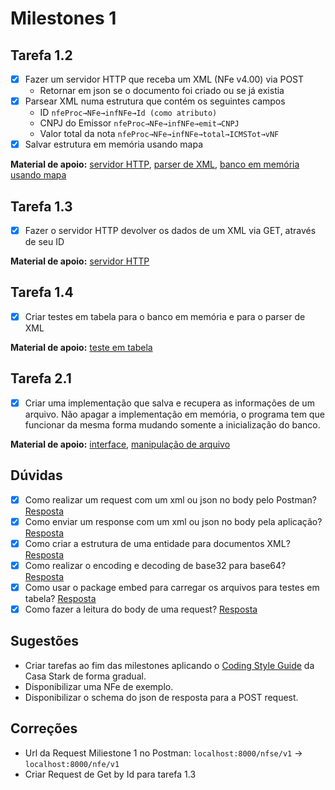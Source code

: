 # Milestones 1

## Tarefa 1.2

- [X] Fazer um servidor HTTP que receba um XML (NFe v4.00) via POST
  - Retornar em json se o documento foi criado ou se já existia
- [X] Parsear XML numa estrutura que contém os seguintes campos
  - ID `nfeProc→NFe→infNFe→Id (como atributo)`
  - CNPJ do Emissor `nfeProc→NFe→infNFe→emit→CNPJ`
  - Valor total da nota `nfeProc→NFe→infNFe→total→ICMSTot→vNF`
- [X] Salvar estrutura em memória usando mapa

**Material de apoio:** [servidor HTTP](https://pkg.go.dev/net/http), [parser de XML](https://pkg.go.dev/encoding/xml), [banco em memória usando mapa](https://gobyexample.com/maps)

## Tarefa 1.3

- [X] Fazer o servidor HTTP devolver os dados de um XML via GET, através de seu ID

**Material de apoio:** [servidor HTTP](https://pkg.go.dev/net/http)

## Tarefa 1.4

- [X] Criar testes em tabela para o banco em memória e para o parser de XML

**Material de apoio:** [teste em tabela](https://dave.cheney.net/2019/05/07/prefer-table-driven-tests)

## Tarefa 2.1

- [X] Criar uma implementação que salva e recupera as informações de um arquivo. Não apagar a implementação em memória, o programa tem que funcionar da mesma forma mudando somente a inicialização do banco.

**Material de apoio:** [interface](https://gobyexample.com/interfaces), [manipulação de arquivo](https://pkg.go.dev/os)

## Dúvidas

- [X] Como realizar um request com um xml ou json no body pelo Postman? [Resposta](https://stackoverflow.com/questions/47295675/how-do-i-post-xml-data-to-a-webservice-with-postman)
- [X] Como enviar um response com um xml ou json no body pela aplicação? [Resposta](https://golangbyexample.com/json-response-body-http-go/)
- [X] Como criar a estrutura de uma entidade para documentos XML? [Resposta](https://tutorialedge.net/golang/parsing-xml-with-golang/)
- [X] Como realizar o encoding e decoding de base32 para base64? [Resposta](https://golangdocs.com/base64-encoding-decoding-golang)
- [X] Como usar o package embed para carregar os arquivos para testes em tabela? [Resposta](https://pkg.go.dev/embed)
- [X] Como fazer a leitura do body de uma request? [Resposta](https://pkg.go.dev/io/ioutil#example-ReadAll)

## Sugestões

- Criar tarefas ao fim das milestones aplicando o [Coding Style Guide](https://www.notion.so/arquiveiofficial/31735ff16956484a99363e3894d06289?v=035ce194e781401e8d2b8baee6b8a18e) da Casa Stark de forma gradual.
- Disponibilizar uma NFe de exemplo.
- Disponibilizar o schema do json de resposta para a POST request.
  
## Correções

- Url da Request Miliestone 1 no Postman: `localhost:8000/nfse/v1` -> `localhost:8000/nfe/v1`
- Criar Request de Get by Id para tarefa 1.3
